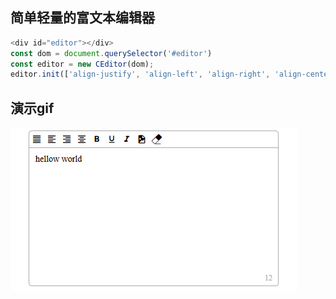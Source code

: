 ## 简单轻量的富文本编辑器
```javascript
<div id="editor"></div>
const dom = document.querySelector('#editor')
const editor = new CEditor(dom);
editor.init(['align-justify', 'align-left', 'align-right', 'align-center', 'bold', 'underline', 'italic', 'image', 'clean']);
```
## 演示gif
![](https://github.com/ccy303/CEditor/blob/master/temp/editor.gif)